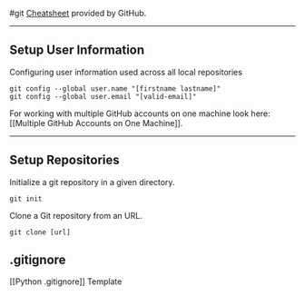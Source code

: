 #git
[Cheatsheet](https://education.github.com/git-cheat-sheet-education.pdf) provided by GitHub.

___
## Setup User Information

Configuring user information used across all local repositories
```
git config --global user.name "[firstname lastname]"
git config --global user.email "[valid-email]"
```

For working with multiple GitHub accounts on one machine look here: [[Multiple GitHub Accounts on One Machine]].

___
## Setup Repositories

Initialize a git repository in a given directory.
```
git init
```

Clone a Git repository from an URL.
```
git clone [url]
```

## .gitignore

[[Python .gitignore]] Template